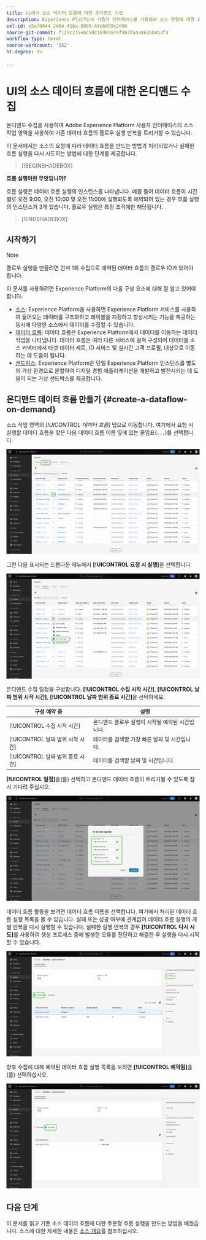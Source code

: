 ```yaml
---
title: Ui에서 소스 데이터 흐름에 대한 온디맨드 수집
description: Experience Platform 사용자 인터페이스를 사용하여 소스 연결에 대한 요청 시 데이터 흐름을 만드는 방법을 알아봅니다.
exl-id: e5a70044-2484-416a-8098-48e6d99c2d98
source-git-commit: f129c215ebc5dc169b9a7ef9b3faa3463ab413f3
workflow-type: tm+mt
source-wordcount: '552'
ht-degree: 0%

---
```


# UI의 소스 데이터 흐름에 대한 온디맨드 수집

온디맨드 수집을 사용하여 Adobe Experience Platform 사용자 인터페이스의 소스 작업 영역을 사용하여 기존 데이터 흐름의 플로우 실행 반복을 트리거할 수 있습니다.

이 문서에서는 소스의 요청에 따라 데이터 흐름을 만드는 방법과 처리되었거나 실패한 흐름 실행을 다시 시도하는 방법에 대한 단계를 제공합니다.

>[!BEGINSHADEBOX]

**흐름 실행이란 무엇입니까?**

흐름 실행은 데이터 흐름 실행의 인스턴스를 나타냅니다. 예를 들어 데이터 흐름이 시간별로 오전 9:00, 오전 10:00 및 오전 11:00에 실행되도록 예약되어 있는 경우 흐름 실행의 인스턴스가 3개 있습니다. 플로우 실행은 특정 조직에만 해당됩니다.

>[!ENDSHADEBOX]

## 시작하기

>[!NOTE]
>
>플로우 실행을 만들려면 먼저 1회 수집으로 예약된 데이터 흐름의 플로우 ID가 있어야 합니다.

이 문서를 사용하려면 Experience Platform의 다음 구성 요소에 대해 잘 알고 있어야 합니다.

* [소스](../../home.md): Experience Platform을 사용하면 Experience Platform 서비스를 사용하여 들어오는 데이터를 구조화하고 레이블을 지정하고 향상시키는 기능을 제공하는 동시에 다양한 소스에서 데이터를 수집할 수 있습니다.
* [데이터 흐름](../../../dataflows/home.md): 데이터 흐름은 Experience Platform에서 데이터를 이동하는 데이터 작업을 나타냅니다. 데이터 흐름은 여러 다른 서비스에 걸쳐 구성되어 데이터를 소스 커넥터에서 타겟 데이터 세트, ID 서비스 및 실시간 고객 프로필, 대상으로 이동하는 데 도움이 됩니다.
* [샌드박스](../../../sandboxes/home.md): Experience Platform은 단일 Experience Platform 인스턴스를 별도의 가상 환경으로 분할하여 디지털 경험 애플리케이션을 개발하고 발전시키는 데 도움이 되는 가상 샌드박스를 제공합니다.

## 온디맨드 데이터 흐름 만들기 {#create-a-dataflow-on-demand}

소스 작업 영역의 *[!UICONTROL 데이터 흐름]* 탭으로 이동합니다. 여기에서 요청 시 실행할 데이터 흐름을 찾은 다음 데이터 흐름 이름 옆에 있는 줄임표(**`...`**)를 선택합니다.

![원본 작업 영역의 데이터 흐름 목록입니다.](../../images/tutorials/on-demand/select-dataflow.png)

그런 다음 표시되는 드롭다운 메뉴에서 **[!UICONTROL 요청 시 실행]**&#x200B;을 선택합니다.

![요청 시 실행 옵션이 선택된 드롭다운 메뉴.](../../images/tutorials/on-demand/run-on-demand.png)

온디맨드 수집 일정을 구성합니다. **[!UICONTROL 수집 시작 시간]**, **[!UICONTROL 날짜 범위 시작 시간]**, **[!UICONTROL 날짜 범위 종료 시간]**&#x200B;을 선택하세요.

| 구성 예약 중 | 설명 |
| --- | --- |
| [!UICONTROL 수집 시작 시간] | 온디맨드 플로우 실행이 시작될 예약된 시간입니다. |
| [!UICONTROL 날짜 범위 시작 시간] | 데이터를 검색할 가장 빠른 날짜 및 시간입니다. |
| [!UICONTROL 날짜 범위 종료 시간] | 데이터를 검색할 날짜 및 시간입니다. |

**[!UICONTROL 일정]**&#x200B;을(를) 선택하고 온디맨드 데이터 흐름이 트리거될 수 있도록 잠시 기다려 주십시오.

![온디맨드 수집을 위한 예약 구성 창입니다.](../../images/tutorials/on-demand/configure-schedule.png)

데이터 흐름 활동을 보려면 데이터 흐름 이름을 선택합니다. 여기에서 처리된 데이터 흐름 실행 목록을 볼 수 있습니다. 실패 또는 성공 여부에 관계없이 데이터 흐름 실행의 개별 반복을 다시 실행할 수 있습니다. 실패한 실행 반복의 경우 **[!UICONTROL 다시 시도]**&#x200B;를 사용하여 생성 프로세스 중에 발생한 오류를 진단하고 해결한 후 실행을 다시 시작할 수 있습니다.

![선택한 데이터 흐름에 대해 처리된 흐름 실행 목록입니다.](../../images/tutorials/on-demand/processed.png)

향후 수집에 대해 예약된 데이터 흐름 실행 목록을 보려면 **[!UICONTROL 예약됨]**&#x200B;을(를) 선택하십시오.

![선택한 데이터 흐름에 대해 예약된 흐름 실행 목록입니다.](../../images/tutorials/on-demand/scheduled.png)

## 다음 단계

이 문서를 읽고 기존 소스 데이터 흐름에 대한 주문형 흐름 실행을 만드는 방법을 배웠습니다. 소스에 대한 자세한 내용은 [소스 개요](../../home.md)를 참조하십시오.
